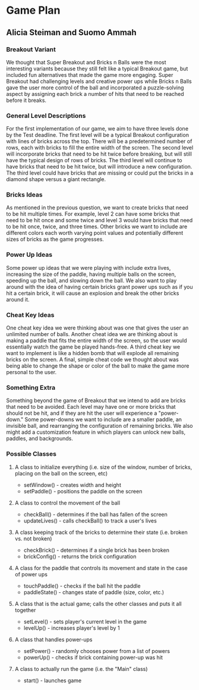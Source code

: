 # Game Plan
## Alicia Steiman and Suomo Ammah

### Breakout Variant

We thought that Super Breakout and Bricks n Balls were the most 
interesting variants because they still felt like a typical Breakout
game, but included fun alternatives that made the game more engaging.
Super Breakout had challenging levels and creative power ups while
Bricks n Balls gave the user more control of the ball and incorporated
a puzzle-solving aspect by assigning each brick a number of hits that
need to be reached before it breaks. 

### General Level Descriptions

For the first implementation of our game, we aim to have three levels
done by the Test deadline. The first level will be a typical Breakout
configuration with lines of bricks across the top. There will be a 
predetermined number of rows, each with bricks to fill the entire width
of the screen. The second level will incorporate bricks that need to be
hit twice before breaking, but will still have the typical design of
rows of bricks. The third level will continue to have bricks that need
to be hit twice, but will introduce a new configuration. The third
level could have bricks that are missing or could put the bricks in
a diamond shape versus a giant rectangle. 

### Bricks Ideas

As mentioned in the previous question, we want to create bricks that
need to be hit multiple times. For example, level 2 can have some bricks
that need to be hit once and some twice and level 3 would have bricks
that need to be hit once, twice, and three times. Other bricks we want
to include are different colors each worth varying point values and 
potentially different sizes of bricks as the game progresses.  

### Power Up Ideas

Some power up ideas that we were playing with include extra lives, 
increasing the size of the paddle, having multiple balls on the screen, 
speeding up the ball, and slowing down the ball. We also want to play
around with the idea of having certain bricks grant power ups such as
if you hit a certain brick, it will cause an explosion and break the
other bricks around it. 

### Cheat Key Ideas

One cheat key idea we were thinking about was one that gives the user
an unlimited number of balls. Another cheat idea we are thinking about
is making a paddle that fits the entire width of the screen, so the 
user would essentially watch the game be played hands-free. A third cheat
key we want to implement is like a hidden bomb that will explode all
remaining bricks on the screen. A final, simple cheat code we thought
about was being able to change the shape or color of the ball to make
the game more personal to the user. 

### Something Extra

Something beyond the game of Breakout that we intend to add are bricks
that need to be avoided. Each level may have one or more bricks that
should not be hit, and if they are hit the user will experience a 
"power-down." Some power-downs we want to include are a smaller paddle,
an invisible ball, and rearranging the configuration of remaining
bricks. We also might add a customization feature in which players
can unlock new balls, paddles, and backgrounds. 

### Possible Classes

1. A class to initialize everything (i.e. size of the window, number
of bricks, placing on the ball on the screen, etc)
    * setWindow() - creates width and height
    * setPaddle() - positions the paddle on the screen

2. A class to control the movement of the ball
    * checkBall() - determines if the ball has fallen of the screen
    * updateLives() - calls checkBall() to track a user's lives

3. A class keeping track of the bricks to determine their state (i.e.
broken vs. not broken)
    * checkBrick() - determines if a single brick has been broken
    * brickConfig() - returns the brick configuration 

4. A class for the paddle that controls its movement and state in the
case of power ups
    * touchPaddle() - checks if the ball hit the paddle
    * paddleState() - changes state of paddle (size, color, etc.)

5. A class that is the actual game; calls the other classes and puts
it all together 
    * setLevel() - sets player's current level in the game
    * levelUp() - increases player's level by 1

6. A class that handles power-ups
    * setPower() - randomly chooses power from a list of powers
    * powerUp() - checks if brick containing power-up was hit

7. A class to actually run the game (i.e. the "Main" class)
    * start() - launches game
 
